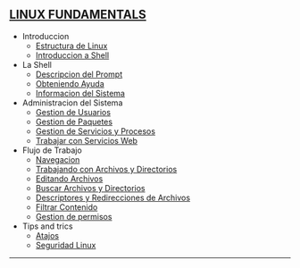 ## [LINUX FUNDAMENTALS](https://github.com/jcca1992/INFOSEC/blob/main/Windows%20Fundamentals/README.md)

+ Introduccion
    + [Estructura de Linux](https://github.com/jcca1992/INFOSEC/blob/main/Linux%20Fundamentals/Estructura-Linux.md)
    + [Introduccion a Shell](https://github.com/jcca1992/INFOSEC/blob/main/Linux%20Fundamentals/Intro-Shell.md)
+ La Shell
    + [Descripcion del Prompt](https://github.com/jcca1992/INFOSEC/blob/main/Linux%20Fundamentals/Prompt-Description.md)
    + [Obteniendo Ayuda](https://github.com/jcca1992/INFOSEC/blob/main/Linux%20Fundamentals/Getting-Help.md)
    + [Informacion del Sistema](https://github.com/jcca1992/INFOSEC/blob/main/Linux%20Fundamentals/System-Info.md)
+ Administracion del Sistema
    + [Gestion de Usuarios](https://github.com/jcca1992/INFOSEC/blob/main/Linux%20Fundamentals/User-Management.md)
    + [Gestion de Paquetes](https://github.com/jcca1992/INFOSEC/blob/main/Linux%20Fundamentals/Package-Management.md)
    + [Gestion de Servicios y Procesos](https://github.com/jcca1992/INFOSEC/blob/main/Linux%20Fundamentals/Service-Process-Management.md)
    + [Trabajar con Servicios Web](https://github.com/jcca1992/INFOSEC/blob/main/Linux%20Fundamentals/Work-Web-Service.md)
+ Flujo de Trabajo
    + [Navegacion](https://github.com/jcca1992/INFOSEC/blob/main/Linux%20Fundamentals/Navigation.md)
    + [Trabajando con Archivos y Directorios](https://github.com/jcca1992/INFOSEC/blob/main/Linux%20Fundamentals/Work-File-Directories.md)
    + [Editando Archivos](https://github.com/jcca1992/INFOSEC/blob/main/Linux%20Fundamentals/Editing-Files.md)
    + [Buscar Archivos y Directorios](https://github.com/jcca1992/INFOSEC/blob/main/Linux%20Fundamentals/Find-Files-Directories.md)
    + [Descriptores y Redirecciones de Archivos](https://github.com/jcca1992/INFOSEC/blob/main/Linux%20Fundamentals/File-Descriptors-Redireccion.md)
    + [Filtrar Contenido](https://github.com/jcca1992/INFOSEC/blob/main/Linux%20Fundamentals/Filter-Contents.md)
    + [Gestion de permisos](https://github.com/jcca1992/INFOSEC/blob/main/Linux%20Fundamentals/Perm-Management.md)
+ Tips and trics
    + [Atajos](https://github.com/jcca1992/INFOSEC/blob/main/Linux%20Fundamentals/Shorcuts.md)
    + [Seguridad Linux](https://github.com/jcca1992/INFOSEC/blob/main/Linux%20Fundamentals/Linux-Security.md)
___
